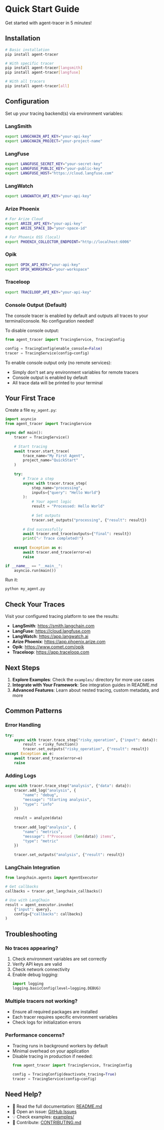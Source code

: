 # Quick Start Guide

Get started with agent-tracer in 5 minutes!

## Installation

```bash
# Basic installation
pip install agent-tracer

# With specific tracer
pip install agent-tracer[langsmith]
pip install agent-tracer[langfuse]

# With all tracers
pip install agent-tracer[all]
```

## Configuration

Set up your tracing backend(s) via environment variables:

### LangSmith

```bash
export LANGCHAIN_API_KEY="your-api-key"
export LANGCHAIN_PROJECT="your-project-name"
```

### LangFuse

```bash
export LANGFUSE_SECRET_KEY="your-secret-key"
export LANGFUSE_PUBLIC_KEY="your-public-key"
export LANGFUSE_HOST="https://cloud.langfuse.com"
```

### LangWatch

```bash
export LANGWATCH_API_KEY="your-api-key"
```

### Arize Phoenix

```bash
# For Arize Cloud
export ARIZE_API_KEY="your-api-key"
export ARIZE_SPACE_ID="your-space-id"

# For Phoenix OSS (local)
export PHOENIX_COLLECTOR_ENDPOINT="http://localhost:6006"
```

### Opik

```bash
export OPIK_API_KEY="your-api-key"
export OPIK_WORKSPACE="your-workspace"
```

### Traceloop

```bash
export TRACELOOP_API_KEY="your-api-key"
```

### Console Output (Default)

The console tracer is enabled by default and outputs all traces to your terminal/console. No configuration needed!

To disable console output:
```python
from agent_tracer import TracingService, TracingConfig

config = TracingConfig(enable_console=False)
tracer = TracingService(config=config)
```

To enable console output only (no remote services):
- Simply don't set any environment variables for remote tracers
- Console output is enabled by default
- All trace data will be printed to your terminal

## Your First Trace

Create a file `my_agent.py`:

```python
import asyncio
from agent_tracer import TracingService

async def main():
    tracer = TracingService()
    
    # Start tracing
    await tracer.start_trace(
        trace_name="My First Agent",
        project_name="QuickStart"
    )
    
    try:
        # Trace a step
        async with tracer.trace_step(
            step_name="processing",
            inputs={"query": "Hello World"}
        ):
            # Your agent logic
            result = "Processed: Hello World"
            
            # Set outputs
            tracer.set_outputs("processing", {"result": result})
        
        # End successfully
        await tracer.end_trace(outputs={"final": result})
        print("✅ Trace completed!")
        
    except Exception as e:
        await tracer.end_trace(error=e)
        raise

if __name__ == "__main__":
    asyncio.run(main())
```

Run it:

```bash
python my_agent.py
```

## Check Your Traces

Visit your configured tracing platform to see the results:

- **LangSmith**: https://smith.langchain.com
- **LangFuse**: https://cloud.langfuse.com
- **LangWatch**: https://app.langwatch.ai
- **Arize Phoenix**: https://app.phoenix.arize.com
- **Opik**: https://www.comet.com/opik
- **Traceloop**: https://app.traceloop.com

## Next Steps

1. **Explore Examples**: Check the `examples/` directory for more use cases
2. **Integrate with Your Framework**: See integration guides in README.md
3. **Advanced Features**: Learn about nested tracing, custom metadata, and more

## Common Patterns

### Error Handling

```python
try:
    async with tracer.trace_step("risky_operation", {"input": data}):
        result = risky_function()
        tracer.set_outputs("risky_operation", {"result": result})
except Exception as e:
    await tracer.end_trace(error=e)
    raise
```

### Adding Logs

```python
async with tracer.trace_step("analysis", {"data": data}):
    tracer.add_log("analysis", {
        "name": "debug",
        "message": "Starting analysis",
        "type": "info"
    })
    
    result = analyze(data)
    
    tracer.add_log("analysis", {
        "name": "metrics",
        "message": f"Processed {len(data)} items",
        "type": "metric"
    })
    
    tracer.set_outputs("analysis", {"result": result})
```

### LangChain Integration

```python
from langchain.agents import AgentExecutor

# Get callbacks
callbacks = tracer.get_langchain_callbacks()

# Use with LangChain
result = agent_executor.invoke(
    {"input": query},
    config={"callbacks": callbacks}
)
```

## Troubleshooting

### No traces appearing?

1. Check environment variables are set correctly
2. Verify API keys are valid
3. Check network connectivity
4. Enable debug logging:
   ```python
   import logging
   logging.basicConfig(level=logging.DEBUG)
   ```

### Multiple tracers not working?

- Ensure all required packages are installed
- Each tracer requires specific environment variables
- Check logs for initialization errors

### Performance concerns?

- Tracing runs in background workers by default
- Minimal overhead on your application
- Disable tracing in production if needed:
  ```python
  from agent_tracer import TracingService, TracingConfig
  
  config = TracingConfig(deactivate_tracing=True)
  tracer = TracingService(config=config)
  ```

## Need Help?

- 📖 Read the full documentation: [README.md](README.md)
- 💬 Open an issue: [GitHub Issues](https://github.com/yourusername/agent-tracer/issues)
- 💡 Check examples: [examples/](examples/)
- 🤝 Contribute: [CONTRIBUTING.md](CONTRIBUTING.md)

